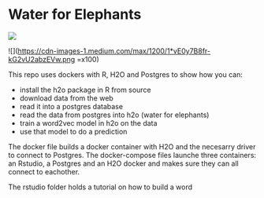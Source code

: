 # Water for Elephants

![](https://upload.wikimedia.org/wikipedia/commons/thumb/0/07/Elephant_in_water_KalyanVarma.Cat3elephant.jpg/640px-Elephant_in_water_KalyanVarma.Cat3elephant.jpg)


![](https://cdn-images-1.medium.com/max/1200/1*vE0y7B8fr-kG2vU2abzEVw.png =x100)

This repo uses dockers with R, H2O and Postgres to show how you can:

* install the h2o package in R from source
* download data from the web
* read it into a postgres database
* read the data from postgres into h2o (water for elephants)
* train a word2vec model in h2o on the data
* use that model to do a prediction

The docker file builds a docker container with H2O and the necesarry driver to connect to Postgres.
The docker-compose files launche three containers: an Rstudio, a Postgres and an H2O docker and makes sure they can all connect to eachother.

The rstudio folder holds a tutorial on how to build a word